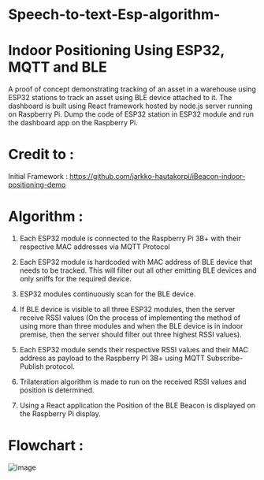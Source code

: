 # Speech-to-text-Esp-algorithm-
# Indoor Positioning Using ESP32, MQTT and BLE
A proof of concept demonstrating tracking of an asset in a warehouse using ESP32 stations to track an asset using BLE device attached to it.
The dashboard is built using React framework hosted by node.js server running on Raspberry Pi.
Dump the code of ESP32 station in ESP32 module and run the dashboard app on the Raspberry Pi.

# Credit to : 
 Initial Framework : https://github.com/jarkko-hautakorpi/iBeacon-indoor-positioning-demo

# Algorithm :
1) Each ESP32 module is connected to the Raspberry Pi 3B+ with their respective MAC addresses via MQTT Protocol

2) Each ESP32 module is hardcoded with MAC address of BLE device that needs to be tracked. This will filter out all other emitting BLE devices and only sniffs for the required device.  

3) ESP32 modules continuously scan for the BLE device. 

4) If BLE device is visible to all three ESP32 modules, then the server receive RSSI values (On the process of implementing the method of using more than three modules and when the BLE device is in indoor premise, then the server should filter out three highest RSSI values). 

5) Each ESP32 module sends their respective RSSI values and their MAC address as payload to the Raspberry PI 3B+ using MQTT Subscribe- Publish protocol. 

6) Trilateration algorithm is made to run on the received RSSI values and position is determined.

7) Using a React application the Position of the BLE Beacon is displayed on the Raspberry Pi display.

# Flowchart :

![image](https://user-images.githubusercontent.com/23289685/71164563-5e7d2800-2275-11ea-87c5-21ec9154e113.png)
